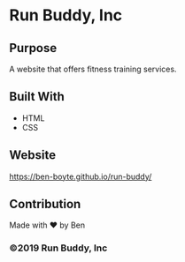 # Run Buddy, Inc

## Purpose
A website that offers fitness training services. 

## Built With
* HTML
* CSS

## Website
https://ben-boyte.github.io/run-buddy/

## Contribution
Made with ❤️ by Ben

### ©️2019 Run Buddy, Inc 
